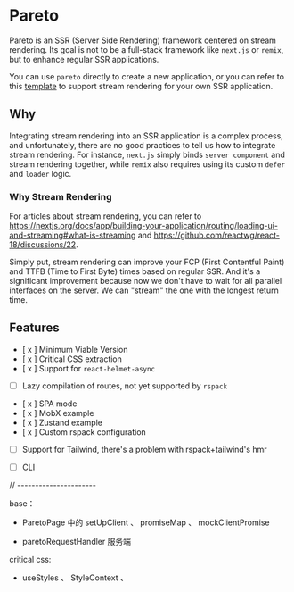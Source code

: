 # Pareto

Pareto is an SSR (Server Side Rendering) framework centered on stream rendering. Its goal is not to be a full-stack framework like `next.js` or `remix`, but to enhance regular SSR applications.

You can use `pareto` directly to create a new application, or you can refer to this [template](./examples/base/) to support stream rendering for your own SSR application.

## Why

Integrating stream rendering into an SSR application is a complex process, and unfortunately, there are no good practices to tell us how to integrate stream rendering. For instance, `next.js` simply binds `server component` and stream rendering together, while `remix` also requires using its custom `defer` and `loader` logic.

### Why Stream Rendering

For articles about stream rendering, you can refer to <https://nextjs.org/docs/app/building-your-application/routing/loading-ui-and-streaming#what-is-streaming> and <https://github.com/reactwg/react-18/discussions/22>.

Simply put, stream rendering can improve your FCP (First Contentful Paint) and TTFB (Time to First Byte) times based on regular SSR. And it's a significant improvement because now we don't have to wait for all parallel interfaces on the server. We can "stream" the one with the longest return time.

## Features

- [ x ] Minimum Viable Version
- [ x ] Critical CSS extraction
- [ x ] Support for `react-helmet-async`
- [ ] Lazy compilation of routes, not yet supported by `rspack`
- [ x ] SPA mode
- [ x ] MobX example
- [ x ] Zustand example
- [ x ] Custom rspack configuration
- [ ] Support for Tailwind, there's a problem with rspack+tailwind's hmr
- [ ] CLI


// ----------------------

base：
- ParetoPage 中的 setUpClient 、 promiseMap 、 mockClientPromise 

- paretoRequestHandler 服务端

critical css:
- useStyles 、 StyleContext 、 

